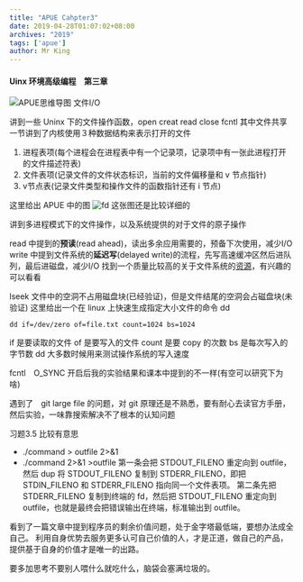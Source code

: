 ```yaml
---
title: "APUE Cahpter3"
date: 2019-04-28T01:07:02+08:00
archives: "2019"
tags: ['apue']
author: Mr King
---
```



#### Uinx 环境高级编程　第三章

![APUE思维导图](http://hurryking.github.io/img/APUE_Chapter3.svg)
文件I/O

讲到一些 Uninx 下的文件操作函数，open creat read close fcntl
其中文件共享一节讲到了内核使用３种数据结构来表示打开的文件
1. 进程表项(每个进程会在进程表中有一个记录项，记录项中有一张此进程打开的文件描述符表)
2. 文件表项(记录文件的文件状态标识，当前的文件偏移量和 v 节点指针)
3. v节点表(记录文件类型和操作文件的函数指针还有 i 节点)

这里给出 APUE 中的图
![fd](http://hurryking.github.io/img/fd.png)
这张图还是比较详细的

讲到多进程模式下的文件操作，以及系统提供的对于文件的原子操作

read 中提到的**预读**(read ahead)，读出多余应用需要的，预备下次使用，减少I/O
write 中提到文件系统的**延迟写**(delayed write)的流程，先写高速缓冲区然后进队列，最后进磁盘，减少I/O
找到一个质量比较高的关于文件系统的[资源](http://www.cs.cornell.edu/courses/cs415/1999fa/slides-fs/siframes.htm)，有兴趣的可以看看

lseek 文件中的空洞不占用磁盘块(已经验证)，但是文件结尾的空洞会占磁盘块(未验证)
这里给出一个在 linux 上快速生成指定大小文件的命令 dd

```
dd if=/dev/zero of=file.txt count=1024 bs=1024
```

if 是要读取的文件
of 是要写入的文件
count 是要 copy 的次数
bs 是每次写入的字节数
dd 大多数时候用来测试操作系统的写入速度

fcntl　O_SYNC 开启后我的实验结果和课本中提到的不一样(有空可以研究下为啥)

遇到了　git large file 的问题，对 git 原理还是不熟悉，要有耐心去读官方手册，然后实验，一味靠搜索解决不了根本的认知问题

习题3.5 比较有意思
* ./command > outfile 2>&1
* ./command 2>&1 >outfile
第一条会把 STDOUT_FILENO 重定向到 outfile，然后 dup 将 STDOUT_FILENO 复制到 STDERR_FILENO，即把 STDIN_FILENO 和 STDERR_FILENO 指向同一个文件表项。
第二条先把 STDERR_FILENO 复制到终端的 fd，然后把 STDOUT_FILENO 重定向到 outfile，也就是最终会把错误输出在终端，标准输出到 outfile。

看到了一篇文章中提到程序员的剩余价值问题，处于金字塔最低端，要想办法成全自己。
利用自身优势去服务更多认可自己价值的人，才是正道，做自己的产品，提供基于自身的价值才是唯一的出路。

>
要多加思考不要别人喂什么就吃什么，脑袋会塞满垃圾的。